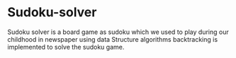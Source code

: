 # Sudoku-solver
Sudoku solver is a board game as sudoku which we used to play during our childhood in newspaper using data Structure algorithms backtracking is implemented to solve the sudoku game.
